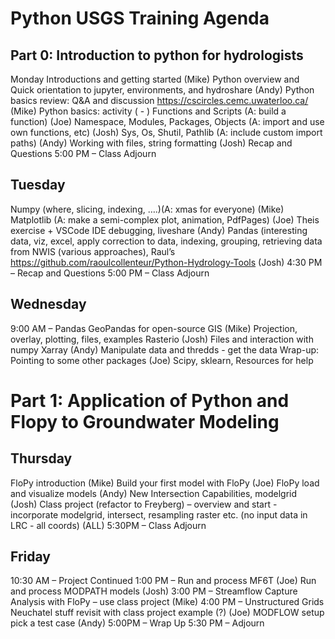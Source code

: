 # Python USGS Training Agenda
 
## Part 0: Introduction to python for hydrologists
Monday
Introductions and getting started  (Mike)
Python overview and Quick orientation to jupyter, environments, and hydroshare (Andy)
Python basics review: Q&A and discussion https://cscircles.cemc.uwaterloo.ca/  (Mike)
Python basics: activity ( - )
Functions and Scripts  (A: build a function) (Joe)
Namespace, Modules, Packages, Objects (A: import and use own functions, etc) (Josh)
Sys, Os, Shutil, Pathlib (A: include custom import paths) (Andy)
Working with files, string formatting (Josh)
Recap and Questions
5:00 PM    –    Class Adjourn
 
## Tuesday
Numpy (where, slicing, indexing, ….)(A: xmas for everyone) (Mike)
Matplotlib (A: make a semi-complex plot, animation, PdfPages) (Joe)
Theis exercise + VSCode IDE debugging, liveshare (Andy)
Pandas (interesting data, viz, excel, apply correction to data, indexing, grouping, retrieving data from NWIS (various approaches), Raul’s https://github.com/raoulcollenteur/Python-Hydrology-Tools (Josh)
4:30 PM    –   Recap and Questions
5:00 PM    –    Class Adjourn
 
## Wednesday
9:00 AM   – Pandas
        GeoPandas for open-source GIS (Mike)
        Projection, overlay, plotting, files, examples
    Rasterio (Josh)
        Files and interaction with numpy
    Xarray (Andy)
        Manipulate data and thredds - get the data
    Wrap-up: Pointing to some other packages (Joe)
        Scipy, sklearn, 
        Resources for help

 
# Part 1: Application of Python and Flopy to Groundwater Modeling
## Thursday
FloPy introduction (Mike)
Build your first model with FloPy (Joe)
FloPy load and visualize models (Andy)
New Intersection Capabilities, modelgrid (Josh)
Class project (refactor to Freyberg) – overview and start - incorporate modelgrid, intersect, resampling raster etc. (no input data in LRC - all coords) (ALL)
5:30PM  – Class Adjourn
 
## Friday
10:30 AM –  Project Continued
1:00 PM – Run and process MF6T (Joe)
Run and process MODPATH models (Josh)
3:00 PM – Streamflow Capture Analysis with FloPy – use class project (Mike)
4:00 PM – Unstructured Grids Neuchatel stuff revisit with class project example (?) (Joe)
MODFLOW setup pick a test case (Andy)
5:00PM  – Wrap Up
5:30 PM  – Adjourn

